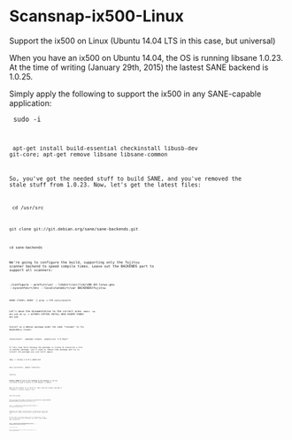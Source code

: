 # Scansnap-ix500-Linux
Support the ix500 on Linux (Ubuntu 14.04 LTS in this case, but universal)

When you have an ix500 on Ubuntu 14.04, the OS is running libsane 1.0.23. At the time of writing (January 29th, 2015) the lastest SANE backend is 1.0.25.

Simply apply the following to support the ix500 in any SANE-capable application:

<code> sudo -i

<code> apt-get install build-essential checkinstall libusb-dev git-core; apt-get remove libsane libsane-common

So, you've got the needed stuff to build SANE, and you've removed the stale stuff from 1.0.23. Now, let's get the latest files:

<code> cd /usr/src

<code>git clone git://git.debian.org/sane/sane-backends.git

<code>cd sane-backends

We're going to configure the build, supporting only the fujitsu scanner backend to speed compile times. Leave out the BACKENDS part to support all scanners:

<code>./configure --prefix=/usr --libdir=/usr/lib/x86_64-linux-gnu --sysconfdir=/etc --localstatedir=/var BACKENDS=fujitsu

<code>make clean; make -j `grep -c CPU /proc/cpuinfo`

Let's move the dcoumentation to the correct area:
<code>mkdir -vp doc-pak && cp -v AUTHORS COPYING INSTALL NEWS README THANKS doc-pak

Install as a debian package under the name "libsane" to fix dependency issues:

<code>checkinstall --pkgname libsane --pkgversion "1.0.25git"

If this step fails because the package is trying to overwrite a file in another package, you'll need to remove that package and try to install the package you just built again:

<code>dpkg -i libsane_1.0.25-1_amd64.deb

Once successful, update libraries:

<code>ldconfig

<b>Disable SANEd if you're not scanning to the network</b> by editing /etc/default/saned on Ubuntu so that RUN=yes is RUN=no.

Open up the scanner so it turns on, then find the scanner and add it to Ubuntu's visible scanner list:

<code>sane-find-scanner

Once you have the Vendor and Device ID (Should be vendor=0x04c5 product=0x132b) push this into the list:

<code>echo -e "\n\n#ScanSnap ix500\nusb 0x04c5 0x132b" >> /etc/sane.d/fujitsu.conf

Disconnect your ix500, reconnect and run a scanning tool as root, eg simple-scan (if simple-scan got deleted, apt-get install simple-scan -y).

If this works, try running simple-scan as a regular user. If you can't see the scanner, but it worked as root, you'll need to update udev's permissions:

<code>echo -e "\n#ScanSnap ix500\nATTRS{idVendor}=="04c5", ATTRS{idProduct}=="132b", ENV{libsane_matched}="yes"" >> /etc/udev/rules.d/40-fujitsu.rules

<code>service udev reload

Finally, unplug and reconnect the scanner and you should see it in the client applications.
